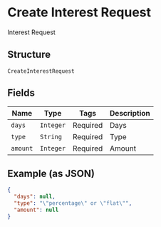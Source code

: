 
# Create Interest Request

Interest Request

## Structure

`CreateInterestRequest`

## Fields

| Name | Type | Tags | Description |
|  --- | --- | --- | --- |
| `days` | `Integer` | Required | Days |
| `type` | `String` | Required | Type |
| `amount` | `Integer` | Required | Amount |

## Example (as JSON)

```json
{
  "days": null,
  "type": "\"percentage\" or \"flat\"",
  "amount": null
}
```

